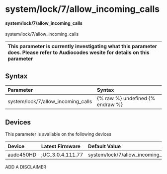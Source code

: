 ﻿---
description: system/lock/7/allow_incoming_calls
search: false
---

# system/lock/7/allow_incoming_calls

#### system/lock/7/allow_incoming_calls

system/lock/7/allow_incoming_calls


| This parameter is currently investigating what this parameter does. Please refer to Audiocodes wesite for details on this parameter | 
| :--- |

## Syntax
| Parameter | Syntax |
| :--- | :--- |
|system/lock/7/allow_incoming_calls | {% raw %} undefined {% endraw %}|

## Devices
This parameter is available on the following devices

| Device | Latest Firmware | Default Value |
|:---|:---|:---|
| audc450HD | ;UC_3.0.4.111.77 | system/lock/7/allow_incoming_calls=0 

ADD A DISCLAIMER
